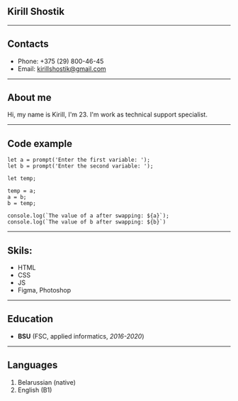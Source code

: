 ## Kirill Shostik
*** 
## Contacts
* Phone: +375 (29) 800-46-45
* Email: kirillshostik@gmail.com
***
## About me
Hi, my name is Kirill, I'm 23. I'm work as technical support specialist. 
***
## Code example
```
let a = prompt('Enter the first variable: ');
let b = prompt('Enter the second variable: ');

let temp;

temp = a;
a = b;
b = temp;

console.log(`The value of a after swapping: ${a}`);
console.log(`The value of b after swapping: ${b}`)
```
***
## Skils:
* HTML
* CSS
* JS
* Figma, Photoshop
***
## Education
* **BSU** (FSC, applied informatics, *2016-2020*)
***
## Languages
1. Belarussian (native)
2. English (B1)